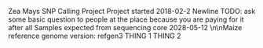 Zea Mays SNP Calling Project
Project started 2018-02-2
Newline
TODO: ask some basic question to people at the place because you are paying for it after all
Samples expected from sequencing core 2028-05-12
\n\nMaize reference genome version: refgen3
THING 1
THING 2

